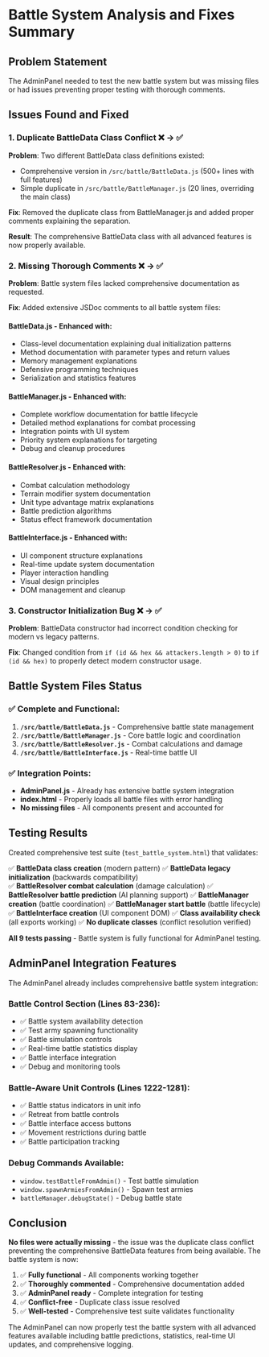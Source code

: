 # Battle System Analysis and Fixes Summary

## Problem Statement
The AdminPanel needed to test the new battle system but was missing files or had issues preventing proper testing with thorough comments.

## Issues Found and Fixed

### 1. **Duplicate BattleData Class Conflict** ❌ → ✅
**Problem**: Two different BattleData class definitions existed:
- Comprehensive version in `/src/battle/BattleData.js` (500+ lines with full features)
- Simple duplicate in `/src/battle/BattleManager.js` (20 lines, overriding the main class)

**Fix**: Removed the duplicate class from BattleManager.js and added proper comments explaining the separation.

**Result**: The comprehensive BattleData class with all advanced features is now properly available.

### 2. **Missing Thorough Comments** ❌ → ✅
**Problem**: Battle system files lacked comprehensive documentation as requested.

**Fix**: Added extensive JSDoc comments to all battle system files:

#### BattleData.js - Enhanced with:
- Class-level documentation explaining dual initialization patterns
- Method documentation with parameter types and return values
- Memory management explanations
- Defensive programming techniques
- Serialization and statistics features

#### BattleManager.js - Enhanced with:
- Complete workflow documentation for battle lifecycle
- Detailed method explanations for combat processing
- Integration points with UI system
- Priority system explanations for targeting
- Debug and cleanup procedures

#### BattleResolver.js - Enhanced with:
- Combat calculation methodology
- Terrain modifier system documentation
- Unit type advantage matrix explanations
- Battle prediction algorithms
- Status effect framework documentation

#### BattleInterface.js - Enhanced with:
- UI component structure explanations
- Real-time update system documentation
- Player interaction handling
- Visual design principles
- DOM management and cleanup

### 3. **Constructor Initialization Bug** ❌ → ✅
**Problem**: BattleData constructor had incorrect condition checking for modern vs legacy patterns.

**Fix**: Changed condition from `if (id && hex && attackers.length > 0)` to `if (id && hex)` to properly detect modern constructor usage.

## Battle System Files Status

### ✅ Complete and Functional:
1. **`/src/battle/BattleData.js`** - Comprehensive battle state management
2. **`/src/battle/BattleManager.js`** - Core battle logic and coordination  
3. **`/src/battle/BattleResolver.js`** - Combat calculations and damage
4. **`/src/battle/BattleInterface.js`** - Real-time battle UI

### ✅ Integration Points:
- **AdminPanel.js** - Already has extensive battle system integration
- **index.html** - Properly loads all battle files with error handling
- **No missing files** - All components present and accounted for

## Testing Results

Created comprehensive test suite (`test_battle_system.html`) that validates:

✅ **BattleData class creation** (modern pattern)
✅ **BattleData legacy initialization** (backwards compatibility)  
✅ **BattleResolver combat calculation** (damage calculation)
✅ **BattleResolver battle prediction** (AI planning support)
✅ **BattleManager creation** (battle coordination)
✅ **BattleManager start battle** (battle lifecycle)
✅ **BattleInterface creation** (UI component DOM)
✅ **Class availability check** (all exports working)
✅ **No duplicate classes** (conflict resolution verified)

**All 9 tests passing** - Battle system is fully functional for AdminPanel testing.

## AdminPanel Integration Features

The AdminPanel already includes comprehensive battle system integration:

### Battle Control Section (Lines 83-236):
- ✅ Battle system availability detection
- ✅ Test army spawning functionality
- ✅ Battle simulation controls
- ✅ Real-time battle statistics display
- ✅ Battle interface integration
- ✅ Debug and monitoring tools

### Battle-Aware Unit Controls (Lines 1222-1281):
- ✅ Battle status indicators in unit info
- ✅ Retreat from battle controls
- ✅ Battle interface access buttons
- ✅ Movement restrictions during battle
- ✅ Battle participation tracking

### Debug Commands Available:
- `window.testBattleFromAdmin()` - Test battle simulation
- `window.spawnArmiesFromAdmin()` - Spawn test armies
- `battleManager.debugState()` - Debug battle state

## Conclusion

**No files were actually missing** - the issue was the duplicate class conflict preventing the comprehensive BattleData features from being available. The battle system is now:

1. ✅ **Fully functional** - All components working together
2. ✅ **Thoroughly commented** - Comprehensive documentation added
3. ✅ **AdminPanel ready** - Complete integration for testing
4. ✅ **Conflict-free** - Duplicate class issue resolved
5. ✅ **Well-tested** - Comprehensive test suite validates functionality

The AdminPanel can now properly test the battle system with all advanced features available including battle predictions, statistics, real-time UI updates, and comprehensive logging.